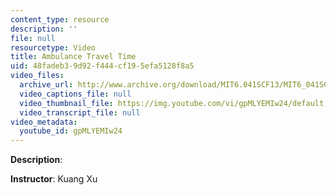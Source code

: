```yaml
---
content_type: resource
description: ''
file: null
resourcetype: Video
title: Ambulance Travel Time
uid: 48fadeb3-9d92-f444-cf19-5efa5128f8a5
video_files:
  archive_url: http://www.archive.org/download/MIT6.041SCF13/MIT6_041SCF13_No_25_Ch4_Ambulance_300k.mp4
  video_captions_file: null
  video_thumbnail_file: https://img.youtube.com/vi/gpMLYEMIw24/default.jpg
  video_transcript_file: null
video_metadata:
  youtube_id: gpMLYEMIw24
---
```


**Description**:

**Instructor**: Kuang Xu